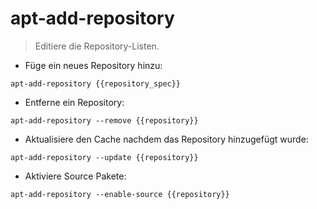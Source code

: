# apt-add-repository

> Editiere die Repository-Listen.

- Füge ein neues Repository hinzu:

`apt-add-repository {{repository_spec}}`

- Entferne ein Repository:

`apt-add-repository --remove {{repository}}`

- Aktualisiere den Cache nachdem das Repository hinzugefügt wurde:

`apt-add-repository --update {{repository}}`

- Aktiviere Source Pakete:

`apt-add-repository --enable-source {{repository}}`
